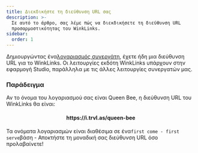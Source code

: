 ```yaml
---
title: Διεκδικήστε τη διεύθυνση URL σας
description: >-
  Σε αυτό το άρθρο, σας λέμε πώς να διεκδικήσετε τη διεύθυνση URL
  προσαρμοστικότητας του WinkLinks.
sidebar:
  order: 1
---
```

Δημιουργώντας ένα[λογαριασμός συνεργάτη](/studio/what-is-studio), έχετε ήδη μια διεύθυνση URL για το WinkLinks. Οι λειτουργίες εκδότη WinkLinks υπάρχουν στην εφαρμογή Studio, παράλληλα με τις άλλες λειτουργίες συνεργατών μας.

### Παράδειγμα

Αν το όνομα του λογαριασμού σας είναι Queen Bee, η διεύθυνση URL του WinkLinks θα είναι:

<h4 align="center">https://i.trvl.as/queen-bee</h4>


Τα ονόματα λογαριασμών είναι διαθέσιμα σε ένα`first come - first serve`βάση - Αποκτήστε τη μοναδική σας διεύθυνση URL όσο προλαβαίνετε!

